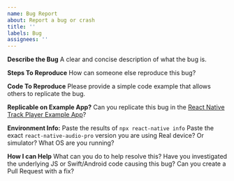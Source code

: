```yaml
---
name: Bug Report
about: Report a bug or crash
title: ''
labels: Bug
assignees: ''
---
```


**Describe the Bug**
A clear and concise description of what the bug is.

**Steps To Reproduce**
How can someone else reproduce this bug?

**Code To Reproduce**
Please provide a simple code example that allows others to replicate the bug.

**Replicable on Example App?**
Can you replicate this bug in the [React Native Track Player Example App](https://github.com/evergrace-co/react-native-audio-pro/tree/main/example)?

**Environment Info:**
Paste the results of `npx react-native info`
Paste the exact `react-native-audio-pro` version you are using
Real device? Or simulator?
What OS are you running?

**How I can Help**
What can you do to help resolve this?
Have you investigated the underlying JS or Swift/Android code causing this bug?
Can you create a Pull Request with a fix?
